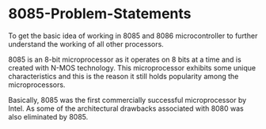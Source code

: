 # 8085-Problem-Statements
To get the basic idea of working in 8085 and 8086 microcontroller to further understand the working of all other processors.

8085 is an 8-bit microprocessor as it operates on 8 bits at a time and is created with N-MOS technology. This microprocessor exhibits some unique characteristics and this is the reason it still holds popularity among the microprocessors.

Basically, 8085 was the first commercially successful microprocessor by Intel. As some of the architectural drawbacks associated with 8080 was also eliminated by 8085.
